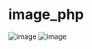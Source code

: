 # image_php
![image](https://github.com/user-attachments/assets/4063dc6b-0e2a-4474-9db4-9dc78cdd7a8d)
![image](https://github.com/user-attachments/assets/9c7c3f6d-71ec-4823-be41-8c0f1806706e)

